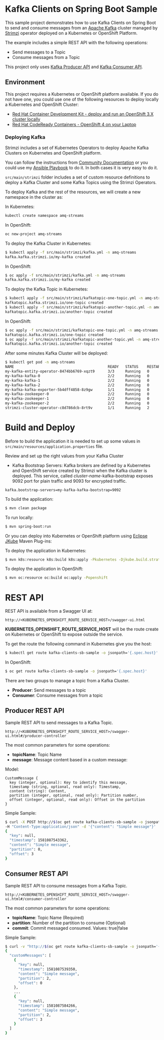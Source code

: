 # Kafka Clients on Spring Boot Sample

This sample project demonstrates how to use Kafka Clients on Spring Boot to send and consume messages from an
[Apache Kafka](https://kafka.apache.org/) cluster managed by [Strimzi](https://strimzi.io/) operator deployed on a 
Kubernetes or OpenShift Platform.

The example includes a simple REST API with the following operations:

* Send messages to a Topic
* Consume messages from a Topic

This project only uses [Kafka Producer API](https://kafka.apache.org/documentation/#producerapi) and 
[Kafka Consumer API](https://kafka.apache.org/documentation/#consumerapi).

## Environment

This project requires a Kubernetes or OpenShift platform available. If you do not have one, you could use 
one of the following resources to deploy locally a Kubernetes and OpenShift Cluster:

* [Red Hat Container Development Kit - deploy and run an OpenShift 3.X cluster locally](https://developers.redhat.com/products/cdk/overview/)  
* [Red Hat CodeReady Containers - OpenShift 4 on your Laptop](https://github.com/code-ready/crc)

### Deploying Kafka

Strimzi includes a set of Kubernetes Operators to deploy Apache Kafka Clusters on Kubernetes and OpenShift platform.

You can follow the instructions from [Community Documentation](https://strimzi.io/docs/operators/latest/deploying.html)
or you could use my [Ansible Playbook](https://github.com/rmarting/strimzi-ansible-playbook) to do it. In both cases
it is very easy to do it.

```src/main/strimzi``` folder includes a set of custom resource definitions to deploy a Kafka Cluster
and some Kafka Topics using the Strimzi Operators.

To deploy Kafka and the rest of the resources, we will create a new namespace in the cluster as:

In Kubernetes:

```bash
kubectl create namespace amq-streams
```

In OpenShift:

```bash
oc new-project amq-streams
```

To deploy the Kafka Cluster in Kubernetes:

```bash
$ kubectl apply -f src/main/strimzi/kafka.yml -n amq-streams
kafka.kafka.strimzi.io/my-kafka created
```

In OpenShift:

```bash
$ oc apply -f src/main/strimzi/kafka.yml -n amq-streams
kafka.kafka.strimzi.io/my-kafka created
```

To deploy the Kafka Topic in Kubernetes:

```bash
$ kubectl apply -f src/main/strimzi/kafkatopic-one-topic.yml -n amq-streams
kafkatopic.kafka.strimzi.io/one-topic created
$ kubectl apply -f src/main/strimzi/kafkatopic-another-topic.yml -n amq-streams
kafkatopic.kafka.strimzi.io/another-topic created
```

In OpenShift:

```bash
$ oc apply -f src/main/strimzi/kafkatopic-one-topic.yml -n amq-streams
kafkatopic.kafka.strimzi.io/one-topic created
$ oc apply -f src/main/strimzi/kafkatopic-another-topic.yml -n amq-streams
kafkatopic.kafka.strimzi.io/another-topic created
```

After some minutes Kafka Cluster will be deployed:

```bash
$ kubectl get pod -n amq-streams
NAME                                           READY   STATUS    RESTARTS   AGE
my-kafka-entity-operator-8474bb6769-xqzt9      3/3     Running   0          1m
my-kafka-kafka-0                               2/2     Running   0          2m
my-kafka-kafka-1                               2/2     Running   0          2m
my-kafka-kafka-2                               2/2     Running   0          2m
my-kafka-kafka-exporter-5b4dff4858-8z9gw       1/1     Running   0          30s
my-kafka-zookeeper-0                           2/2     Running   0          3m
my-kafka-zookeeper-1                           2/2     Running   0          3m
my-kafka-zookeeper-2                           2/2     Running   0          3m
strimzi-cluster-operator-c8d786dcb-8rt9v       1/1     Running   2          5d
```

# Build and Deploy

Before to build the application it is needed to set up some values in ```src/main/resources/application.properties``` file.

Review and set up the right values from your Kafka Cluster 

* Kafka Bootstrap Servers: Kafka brokers are defined by a Kubernetes and OpenShift service created by Strimzi when
the Kafka cluster is deployed. This service, called *cluster-name*-kafka-bootstrap exposes 9092 port for plain
traffic and 9093 for encrypted traffic. 

```text
kafka.bootstrap-servers=my-kafka-kafka-bootstrap=9092
```

To build the application:

```bash
$ mvn clean package
```

To run locally:

```bash
$ mvn spring-boot:run
```

Or you can deploy into Kubernetes or OpenShift platform using [Eclipse JKube](https://github.com/eclipse/jkube) Maven Plug-ins:

To deploy the application in Kubernetes:

```bash
$ mvn k8s:resource k8s:build k8s:apply -Pkubernetes -Djkube.build.strategy=jib
```

To deploy the application in OpenShift:

```bash
$ mvn oc:resource oc:build oc:apply -Popenshift
```

# REST API

REST API is available from a Swagger UI at:

```text
http://<KUBERNETES_OPENSHIFT_ROUTE_SERVICE_HOST>/swagger-ui.html
```

**KUBERNETES_OPENSHIFT_ROUTE_SERVICE_HOST** will be the route create on Kubernetes or OpenShift to expose outside the
service. 

To get the route the following command in Kubernetes give you the host:

```bash
$ kubectl get route kafka-clients-sb-sample -o jsonpath='{.spec.host}'
```

In OpenShift:

```bash
$ oc get route kafka-clients-sb-sample -o jsonpath='{.spec.host}'
```

There are two groups to manage a topic from a Kafka Cluster.

* **Producer**: Send messages to a topic 
* **Consumer**: Consume messages from a topic

## Producer REST API

Sample REST API to send messages to a Kafka Topic.

```text
http://<KUBERNETES_OPENSHIFT_ROUTE_SERVICE_HOST>/swagger-ui.html#/producer-controller
```

The most common parameters for some operations:

* **topicName**: Topic Name
* **message**: Message content based in a custom message:

Model:

```text
CustomMessage {
  key (integer, optional): Key to identify this message,
  timestamp (string, optional, read only): Timestamp,
  content (string): Content,
  partition (integer, optional, read only): Partition number,
  offset (integer, optional, read only): Offset in the partition
}
```

Simple Sample:

```bash
$ curl -X POST http://$(oc get route kafka-clients-sb-sample -o jsonpath='{.spec.host}')/producer/kafka/one-topic \
-H "Content-Type:application/json" -d '{"content": "Simple message"}' | jq
{
  "key": null,
  "timestamp": 1581087543362,
  "content": "Simple message",
  "partition": 0,
  "offset": 3
}
```

## Consumer REST API

Sample REST API to consume messages from a Kafka Topic.

```text
http://<KUBERNETES_OPENSHIFT_ROUTE_SERVICE_HOST>/swagger-ui.html#/consumer-controller
```

The most common parameters for some operations:

* **topicName**: Topic Name (Required)
* **partition**: Number of the partition to consume (Optional)
* **commit**: Commit messaged consumed. Values: true|false

Simple Sample:

```bash
$ curl -v "http://$(oc get route kafka-clients-sb-sample -o jsonpath='{.spec.host}')/consumer/kafka/one-topic?commit=true&partition=2" | jq
{
  "customMessages": [
    {
      "key": null,
      "timestamp": 1581087539350,
      "content": "Simple message",
      "partition": 2,
      "offset": 0
    },
    ...
    {
      "key": null,
      "timestamp": 1581087584266,
      "content": "Simple message",
      "partition": 2,
      "offset": 3
    }
  ]
}
```

